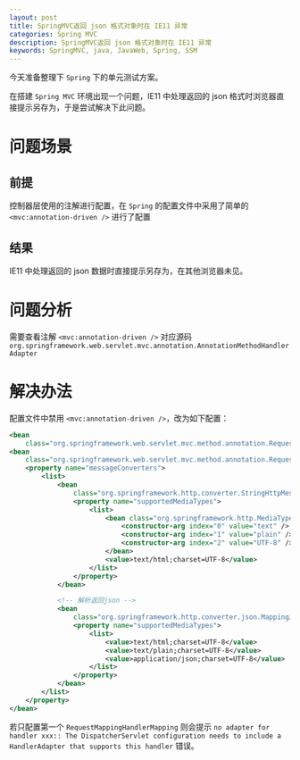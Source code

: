 ```yaml
---
layout: post
title: SpringMVC返回 json 格式对象时在 IE11 异常
categories: Spring MVC
description: SpringMVC返回 json 格式对象时在 IE11 异常
keywords: SpringMVC, java, JavaWeb, Spring, SSM
---
```


今天准备整理下 `Spring` 下的单元测试方案。

在搭建 `Spring MVC` 环境出现一个问题，IE11 中处理返回的 json 格式时浏览器直接提示另存为，于是尝试解决下此问题。

# 问题场景

## 前提

控制器层使用的注解进行配置，在 `Spring` 的配置文件中采用了简单的 `<mvc:annotation-driven />` 进行了配置

## 结果

IE11 中处理返回的 json 数据时直接提示另存为，在其他浏览器未见。

# 问题分析

需要查看注解 `<mvc:annotation-driven />` 对应源码 `org.springframework.web.servlet.mvc.annotation.AnnotationMethodHandlerAdapter`

# 解决办法

配置文件中禁用 `<mvc:annotation-driven />`，改为如下配置：

```xml
<bean
    class="org.springframework.web.servlet.mvc.method.annotation.RequestMappingHandlerMapping" />
<bean
    class="org.springframework.web.servlet.mvc.method.annotation.RequestMappingHandlerAdapter">
    <property name="messageConverters">
        <list>
            <bean
                class="org.springframework.http.converter.StringHttpMessageConverter">
                <property name="supportedMediaTypes">
                    <list>
                        <bean class="org.springframework.http.MediaType">
                            <constructor-arg index="0" value="text" />
                            <constructor-arg index="1" value="plain" />
                            <constructor-arg index="2" value="UTF-8" />
                        </bean>
                        <value>text/html;charset=UTF-8</value>
                    </list>
                </property>
            </bean>

            <!-- 解析返回json -->
            <bean
                class="org.springframework.http.converter.json.MappingJackson2HttpMessageConverter">
                <property name="supportedMediaTypes">
                    <list>
                        <value>text/html;charset=UTF-8</value>
                        <value>text/plain;charset=UTF-8</value>
                        <value>application/json;charset=UTF-8</value>
                    </list>
                </property>
            </bean>
        </list>
    </property>
</bean>
```

若只配置第一个 `RequestMappingHandlerMapping` 则会提示 `no adapter for handler xxx:: The DispatcherServlet configuration needs to include a HandlerAdapter that supports this handler` 错误。
